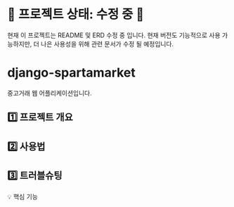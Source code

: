 # 🚧 프로젝트 상태: 수정 중 🚧
현재 이 프로젝트는 README 및 ERD 수정 중 입니다.
현재 버전도 기능적으로 사용 가능하지만, 더 나은 사용성을 위해 관련 문서가 수정 될 예정입니다.

# django-spartamarket
중고거래 웹 어플리케이션입니다.

## 1️⃣ 프로젝트 개요 

## 2️⃣ 사용법

## 3️⃣ 트러블슈팅
💡 핵심 기능